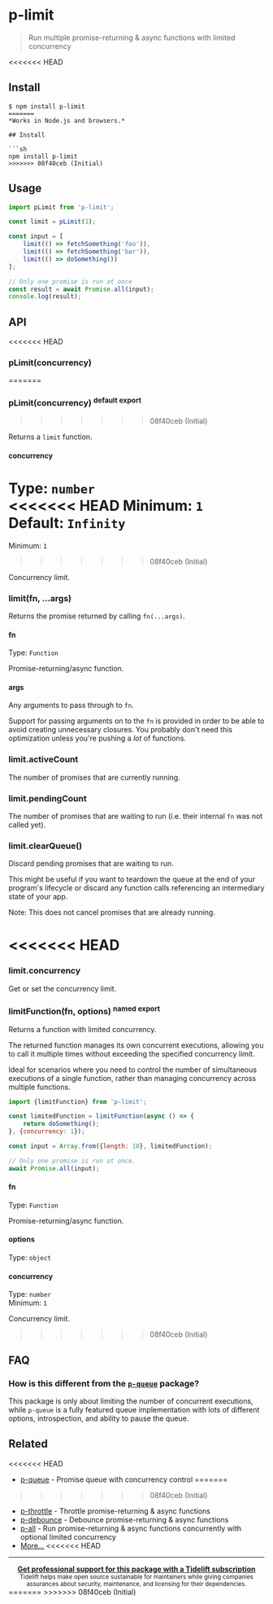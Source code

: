 # p-limit

> Run multiple promise-returning & async functions with limited concurrency

<<<<<<< HEAD
## Install

```
$ npm install p-limit
=======
*Works in Node.js and browsers.*

## Install

```sh
npm install p-limit
>>>>>>> 08f40ceb (Initial)
```

## Usage

```js
import pLimit from 'p-limit';

const limit = pLimit(1);

const input = [
	limit(() => fetchSomething('foo')),
	limit(() => fetchSomething('bar')),
	limit(() => doSomething())
];

// Only one promise is run at once
const result = await Promise.all(input);
console.log(result);
```

## API

<<<<<<< HEAD
### pLimit(concurrency)
=======
### pLimit(concurrency) <sup>default export</sup>
>>>>>>> 08f40ceb (Initial)

Returns a `limit` function.

#### concurrency

Type: `number`\
<<<<<<< HEAD
Minimum: `1`\
Default: `Infinity`
=======
Minimum: `1`
>>>>>>> 08f40ceb (Initial)

Concurrency limit.

### limit(fn, ...args)

Returns the promise returned by calling `fn(...args)`.

#### fn

Type: `Function`

Promise-returning/async function.

#### args

Any arguments to pass through to `fn`.

Support for passing arguments on to the `fn` is provided in order to be able to avoid creating unnecessary closures. You probably don't need this optimization unless you're pushing a *lot* of functions.

### limit.activeCount

The number of promises that are currently running.

### limit.pendingCount

The number of promises that are waiting to run (i.e. their internal `fn` was not called yet).

### limit.clearQueue()

Discard pending promises that are waiting to run.

This might be useful if you want to teardown the queue at the end of your program's lifecycle or discard any function calls referencing an intermediary state of your app.

Note: This does not cancel promises that are already running.

<<<<<<< HEAD
=======
### limit.concurrency

Get or set the concurrency limit.

### limitFunction(fn, options) <sup>named export</sup>

Returns a function with limited concurrency.

The returned function manages its own concurrent executions, allowing you to call it multiple times without exceeding the specified concurrency limit.

Ideal for scenarios where you need to control the number of simultaneous executions of a single function, rather than managing concurrency across multiple functions.

```js
import {limitFunction} from 'p-limit';

const limitedFunction = limitFunction(async () => {
	return doSomething();
}, {concurrency: 1});

const input = Array.from({length: 10}, limitedFunction);

// Only one promise is run at once.
await Promise.all(input);
```

#### fn

Type: `Function`

Promise-returning/async function.

#### options

Type: `object`

#### concurrency

Type: `number`\
Minimum: `1`

Concurrency limit.

>>>>>>> 08f40ceb (Initial)
## FAQ

### How is this different from the [`p-queue`](https://github.com/sindresorhus/p-queue) package?

This package is only about limiting the number of concurrent executions, while `p-queue` is a fully featured queue implementation with lots of different options, introspection, and ability to pause the queue.

## Related

<<<<<<< HEAD
- [p-queue](https://github.com/sindresorhus/p-queue) - Promise queue with concurrency control
=======
>>>>>>> 08f40ceb (Initial)
- [p-throttle](https://github.com/sindresorhus/p-throttle) - Throttle promise-returning & async functions
- [p-debounce](https://github.com/sindresorhus/p-debounce) - Debounce promise-returning & async functions
- [p-all](https://github.com/sindresorhus/p-all) - Run promise-returning & async functions concurrently with optional limited concurrency
- [More…](https://github.com/sindresorhus/promise-fun)
<<<<<<< HEAD

---

<div align="center">
	<b>
		<a href="https://tidelift.com/subscription/pkg/npm-p-limit?utm_source=npm-p-limit&utm_medium=referral&utm_campaign=readme">Get professional support for this package with a Tidelift subscription</a>
	</b>
	<br>
	<sub>
		Tidelift helps make open source sustainable for maintainers while giving companies<br>assurances about security, maintenance, and licensing for their dependencies.
	</sub>
</div>
=======
>>>>>>> 08f40ceb (Initial)
